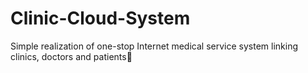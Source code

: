 # Clinic-Cloud-System
Simple realization of one-stop Internet medical service system linking clinics, doctors and patients:hospital:

